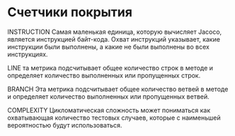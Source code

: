 # Счетчики покрытия

INSTRUCTION Самая маленькая единица, которую вычисляет Jacoco, является инструкцией байт-кода. 
Охват инструкций указывает, какие инструкции были выполнены, а какие не были выполнены во всех 
инструкциях.

LINE та метрика подсчитывает общее количество строк в методе и определяет количество
выполненных или пропущенных строк.

BRANCH Эта метрика подсчитывает общее количество ветвей в методе и определяет количество 
выполненных или пропущенных ветвей.

COMPLEXITY Цикломатическая сложность может пониматься как охватывающая количество 
тестовых случаев, которые с наименьшей вероятностью будут использоваться.